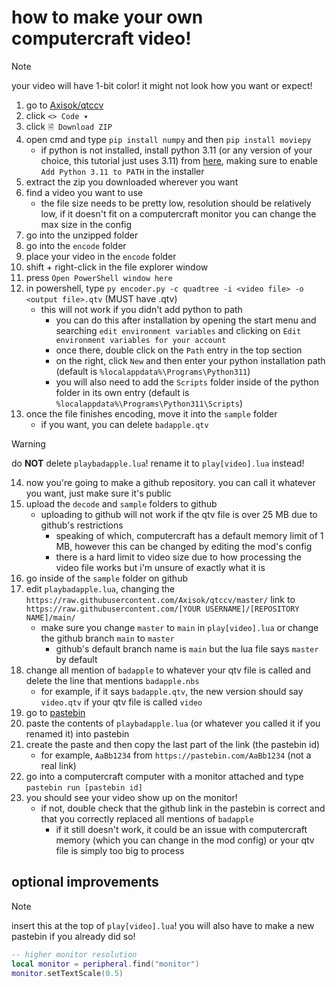 # how to make your own computercraft video!
> [!NOTE]
> your video will have 1-bit color! it might not look how you want or expect!
1. go to [Axisok/qtccv](https://github.com/Axisok/qtccv)
2. click `<> Code ▾`
3. click `🗎 Download ZIP`
4. open cmd and type `pip install numpy` and then `pip install moviepy`
   - if python is not installed, install python 3.11 (or any version of your choice, this tutorial just uses 3.11) from [here](https://python.org/downloads), making sure to enable `Add Python 3.11 to PATH` in the installer
5. extract the zip you downloaded wherever you want
6. find a video you want to use
   - the file size needs to be pretty low, resolution should be relatively low, if it doesn't fit on a computercraft monitor you can change the max size in the config
7. go into the unzipped folder
8. go into the `encode` folder
9. place your video in the `encode` folder
10. shift + right-click in the file explorer window
11. press `Open PowerShell window here`
12. in powershell, type `py encoder.py -c quadtree -i <video file> -o <output file>.qtv` (MUST have .qtv)
    - this will not work if you didn't add python to path
      - you can do this after installation by opening the start menu and searching `edit environment variables` and clicking on `Edit environment variables for your account`
      - once there, double click on the `Path` entry in the top section
      - on the right, click `New` and then enter your python installation path (default is `%localappdata%\Programs\Python311`)
      - you will also need to add the `Scripts` folder inside of the python folder in its own entry (default is `%localappdata%\Programs\Python311\Scripts`)
13. once the file finishes encoding, move it into the `sample` folder
    - if you want, you can delete `badapple.qtv`
> [!WARNING]
> do **NOT** delete `playbadapple.lua`! rename it to `play[video].lua` instead!
14. now you're going to make a github repository. you can call it whatever you want, just make sure it's public
15. upload the `decode` and `sample` folders to github
    - uploading to github will not work if the qtv file is over 25 MB due to github's restrictions
      - speaking of which, computercraft has a default memory limit of 1 MB, however this can be changed by editing the mod's config
      - there is a hard limit to video size due to how processing the video file works but i'm unsure of exactly what it is
16. go inside of the `sample` folder on github
17. edit `playbadapple.lua`, changing the `https://raw.githubusercontent.com/Axisok/qtccv/master/` link to `https://raw.githubusercontent.com/[YOUR USERNAME]/[REPOSITORY NAME]/main/`
    - make sure you change `master` to `main` in `play[video].lua` or change the github branch `main` to `master`
      - github's default branch name is `main` but the lua file says `master` by default
18. change all mention of `badapple` to whatever your qtv file is called and delete the line that mentions `badapple.nbs`
    - for example, if it says `badapple.qtv`, the new version should say `video.qtv` if your qtv file is called `video`
19. go to [pastebin](https://pastebin.com)
20. paste the contents of `playbadapple.lua` (or whatever you called it if you renamed it) into pastebin
21. create the paste and then copy the last part of the link (the pastebin id)
    - for example, `AaBb1234` from `https://pastebin.com/AaBb1234` (not a real link)
22. go into a computercraft computer with a monitor attached and type `pastebin run [pastebin id]`
23. you should see your video show up on the monitor!
    - if not, double check that the github link in the pastebin is correct and that you correctly replaced all mentions of `badapple`
      - if it still doesn't work, it could be an issue with computercraft memory (which you can change in the mod config) or your qtv file is simply too big to process

## optional improvements
> [!NOTE]
> insert this at the top of `play[video].lua`! you will also have to make a new pastebin if you already did so!
```lua
-- higher monitor resolution
local monitor = peripheral.find("monitor")
monitor.setTextScale(0.5)
```
